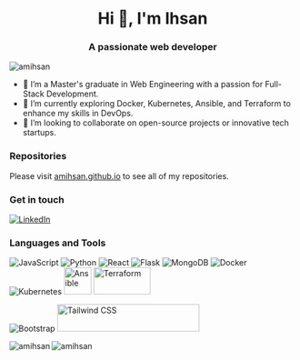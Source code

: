 <h1 align="center">Hi 👋, I'm Ihsan</h1>
<h3 align="center">A passionate web developer</h3>

<p align="left"> <img src="https://komarev.com/ghpvc/?username=amihsan&label=Profile%20views&color=0e75b6&style=flat" alt="amihsan" /> </p>

- 🔭 I’m a Master's graduate in Web Engineering with a passion for Full-Stack Development.
- 🌱 I’m currently exploring Docker, Kubernetes, Ansible, and Terraform to enhance my skills in DevOps.
- 👯 I’m looking to collaborate on open-source projects or innovative tech startups.


### Repositories
Please visit [amihsan.github.io](//amihsan.github.io) to see all of my repositories.

### Get in touch
[![LinkedIn](https://github.com/amihsan/amihsan/assets/57538441/d660884d-98fb-4998-8b4a-f0fcfbc0d393)](https://www.linkedin.com/in/amimulihsan/)<!-- Your LinkedIn Profile -->


### Languages and Tools

![JavaScript](https://img.icons8.com/color/48/000000/javascript.png)
![Python](https://img.icons8.com/color/48/000000/python.png)
![React](https://img.icons8.com/officel/48/000000/react.png)
![Flask](https://img.icons8.com/color/48/000000/flask.png)
![MongoDB](https://img.icons8.com/color/48/000000/mongodb.png)
![Docker](https://img.icons8.com/color/48/000000/docker.png)
![Kubernetes](https://img.icons8.com/color/48/000000/kubernetes.png)
<img src="https://icon2.cleanpng.com/20180424/ezq/avtt06zgp.webp" alt="Ansible" style="width: 48px; height: 48px;">
<img src="https://icon2.cleanpng.com/20180529/ol/avpkg94ta.webp" alt="Terraform" style="width: 100px; height: 48px;">

![Bootstrap](https://img.icons8.com/color/48/000000/bootstrap.png)
<img alt="Tailwind CSS" src="https://raw.githubusercontent.com/tailwindlabs/tailwindcss/HEAD/.github/logo-light.svg" width="250" height="48">











<p><img align="left" src="https://github-readme-stats.vercel.app/api/top-langs?username=amihsan&show_icons=true&locale=en&layout=compact" alt="amihsan" /></p>

<p><img align="center" src="https://github-readme-streak-stats.herokuapp.com/?user=amihsan&" alt="amihsan" /></p>

